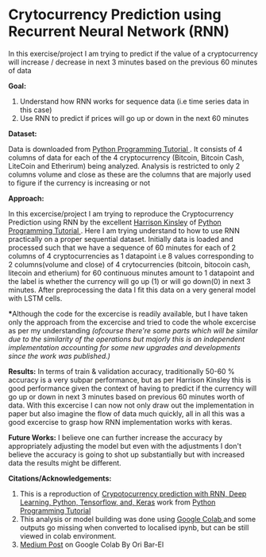 # Crytocurrency Prediction using Recurrent Neural Network (RNN)
In this exercise/project I am trying to predict if the value of a cryptocurrency will  increase / decrease in next 3 minutes based on the previous 60 minutes of data

**Goal:** 
1. Understand how RNN works for sequence data (i.e time series data in this case)
2. Use RNN to predict if prices will go up or down in the next 60 minutes

**Dataset:**

Data is downloaded from <a href="https://pythonprogramming.net/static/downloads/machine-learning-data/crypto_data.zip">Python Programming Tutorial </a>. It consists of 4 columns of data for each of the 4 cryptocurrency (Bitcoin, Bitcoin Cash, LiteCoin and Etherirum) being analyzed. Analysis is restricted to only 2 columns volume and close as these are the columns that are majorly used to figure if the currency is increasing or not

**Approach:**

In this excercise/project I am trying to reproduce the Cryptocurrency Prediction using RNN by the excellent <a href="https://www.youtube.com/channel/UCfzlCWGWYyIQ0aLC5w48gBQ">Harrison Kinsley</a> of <a href="https://pythonprogramming.net"> Python Programming Tutorial </a>. Here I am trying understand to how to use RNN practically on a proper sequential dataset. Initially data is loaded and processed such that we have a sequence of 60 minutes for each of 2 columns of 4 cryptocurrencies as 1 datapoint i.e 8 values corresponding to 2 columns(volume and close) of 4 crytocurrencies (bitcoin, bitocoin cash, litecoin and etherium) for 60 continuous minutes amount to 1 datapoint and the label is whether the currency will go up (1) or will go down(0) in next 3 minutes. After preprocessing the data I fit this data on a very general model with LSTM cells. 

<b>*</b>Although the code for the excercise is readily available, but I  have taken only the approach from the excercise and tried to code the whole excercise as per my understanding *(ofcourse there're some parts which will be similar due to the similarity of the operations but majorly this is an independent implementation accounting for some new upgrades and developments since the work was published.)*

**Results:**
In terms of train & validation accuracy, traditionally 50-60 % accuracy is a very subpar performance, but as per Harrison Kinsley this is good performance given the context of having to predict if the currency will go up or down in next 3 minutes based on previous 60 minutes worth of data. With this excercise I can now not only draw out the implementation in paper but also imagine the flow of data much quickly, all in all this was a good excercise to grasp how RNN implementation works with keras.

**Future Works:**
I believe one can further increase the accuracy by appropriately adjusting the model but even with the adjustments I don't believe the accuracy is going to shot up substantially but with increased data the results might be different.

**Citations/Acknowledgements:**

1. This is a reproduction of <a href="https://pythonprogramming.net/cryptocurrency-recurrent-neural-network-deep-learning-python-tensorflow-keras/">Crypotocurrency prediction with RNN, Deep Learning, Python, Tensorflow, and, Keras</a>  work  from  <a href="https://pythonprogramming.net"> Python Programming Tutorial </a>
2. This analysis or model building was done using <a href="https://colab.research.google.com/notebooks/intro.ipynb">Google Colab </a> and some outputs go missing when converted to localised ipynb, but can be still viewed in colab environment.
3. <a href="https://medium.com/@oribarel/getting-the-most-out-of-your-google-colab-2b0585f82403">Medium Post</a> on Google Colab By Ori Bar-El 
